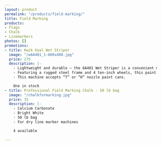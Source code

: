 ```yaml
---
layout: product
permalink: "/products/field-marking/"
title: Field Marking
products:
- Flags
- Chalk
- Linemarkers
photos: []
promotions:
- title: Kwik Goal Wet Striper
  image: "/w6A401_1-600x400.jpg"
  price: 275
  description: |-
    - Lightweight and durable – the 6A401 Wet Striper is a convenient machine that helps you paint a 2” to 4” line around your facility.
    - Featuring a rugged steel frame and 4 ten-inch wheels, this paint machine is designed to move around rough fields yet still produce clean lines.
    - This machine accepts “T” or “H” nozzle paint cans.

    One in stock
- title: Professional Field Marking Chalk - 50 lb bag
  image: "/chalkformarking.jpg"
  price: 35
  description: |-
    - Calcium Carbonate
    - Bright White
    - 50 lb bag
    - For dry line marker machines

    4 available

---
```

